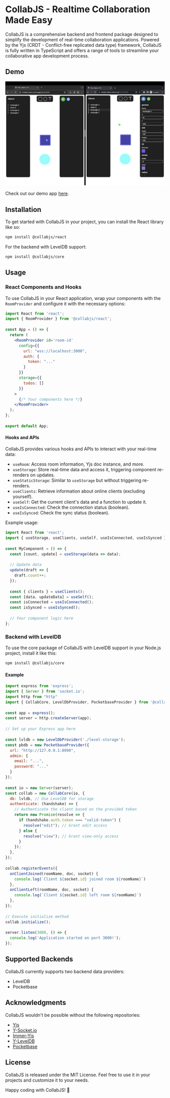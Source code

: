 # CollabJS - Realtime Collaboration Made Easy

CollabJS is a comprehensive backend and frontend package designed to simplify the development of real-time collaboration applications. Powered by the Yjs (CRDT - Conflict-free replicated data type) framework, CollabJS is fully written in TypeScript and offers a range of tools to streamline your collaborative app development process.

## Demo
![alt text](demo.png)

Check out our demo app [here](https://collabjs-demo.vercel.app/).

## Installation

To get started with CollabJS in your project, you can install the React library like so:

```bash
npm install @collabjs/react
```

For the backend with LevelDB support:

```bash
npm install @collabjs/core
```

## Usage

### React Components and Hooks

To use CollabJS in your React application, wrap your components with the `RoomProvider` and configure it with the necessary options:

```jsx
import React from 'react';
import { RoomProvider } from '@collabjs/react';

const App = () => {
  return (
    <RoomProvider id='room-id'
      config={{
        url: "wss://localhost:3000",
        auth: {
          token: "..."
        }
      }}
      storage={{
        todos: []
      }}
    >
      {/* Your components here */}
    </RoomProvider>
  );
};

export default App;
```

#### Hooks and APIs

CollabJS provides various hooks and APIs to interact with your real-time data:

- `useRoom`: Access room information, Yjs doc instance, and more.
- `useStorage`: Store real-time data and access it, triggering component re-renders on updates.
- `useStaticStorage`: Similar to `useStorage` but without triggering re-renders.
- `useClients`: Retrieve information about online clients (excluding yourself).
- `useSelf`: Get the current client's data and a function to update it.
- `useIsConnected`: Check the connection status (boolean).
- `useIsSynced`: Check the sync status (boolean).

Example usage:

```jsx
import React from 'react';
import { useStorage, useClients, useSelf, useIsConnected, useIsSynced } from '@collabjs/react';

const MyComponent = () => {
  const [count, update] = useStorage(data => data);

  // Update data
  update(draft => {
    draft.count++;
  });

  const { clients } = useClients();
  const [data, updateData] = useSelf();
  const isConnected = useIsConnected();
  const isSynced = useIsSynced();

  // Your component logic here
};
```

### Backend with LevelDB

To use the core package of CollabJS with LevelDB support in your Node.js project, install it like this:

```bash
npm install @collabjs/core
```

#### Example

```javascript
import express from 'express';
import { Server } from 'socket.io';
import http from "http"
import { CollabCore, LevelDbProvider, PocketbaseProvider } from '@collabjs/core';

const app = express();
const server = http.createServer(app);

// Set up your Express app here

const lvldb = new LevelDbProvider('./level-storage');
const pbdb = new PocketbaseProvider({
  url: "http://127.0.0.1:8090",
  admin: {
    email: "...",
    password: "..."
  }
});

const io = new Server(server);
const collab = new CollabCore(io, {
  db: lvldb, // Use LevelDB for storage
  authenticate: (handshake) => {
    // Authenticate the client based on the provided token
    return new Promise(resolve => {
      if (handshake.auth.token === "valid-token") {
        resolve("edit"); // Grant edit access
      } else {
        resolve("view"); // Grant view-only access
      }
    });
  },
});

collab.registerEvents({
  onClientJoined(roomName, doc, socket) {
    console.log(`Client ${socket.id} joined room ${roomName}`)
  },
  onClientLeft(roomName, doc, socket) {
    console.log(`Client ${socket.id} left room ${roomName}`)
  },
});

// Execute initialize method
collab.initialize();

server.listen(3000, () => {
  console.log('Application started on port 3000!');
});
```

## Supported Backends

CollabJS currently supports two backend data providers:

- LevelDB
- Pocketbase

## Acknowledgments

CollabJS wouldn't be possible without the following repositories:

- [Yjs](https://github.com/yjs/yjs)
- [Y-Socket.io](https://github.com/ivan-topp/y-socket.io)
- [Immer-Yjs](https://github.com/sep2/immer-yjs)
- [Y-LevelDB](https://github.com/yjs/y-leveldb)
- [Pocketbase](https://github.com/pocketbase/pocketbase)

## License

CollabJS is released under the MIT License. Feel free to use it in your projects and customize it to your needs.

Happy coding with CollabJS! 🚀